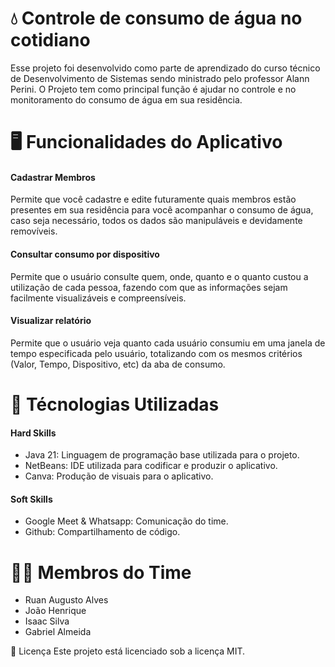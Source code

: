 
# 💧 Controle de consumo de água no cotidiano

Esse projeto foi desenvolvido como parte de aprendizado do curso técnico de Desenvolvimento de Sistemas sendo ministrado pelo professor Alann Perini. O Projeto tem como principal função é ajudar no controle e no monitoramento do consumo de água em sua residência.

# 🖥 Funcionalidades do Aplicativo

#### Cadastrar Membros
Permite que você cadastre e edite futuramente quais membros estão presentes em sua residência para você acompanhar o consumo de água, caso seja necessário, todos os dados são manipuláveis e devidamente removíveis.

#### Consultar consumo por dispositivo

Permite que o usuário consulte quem, onde, quanto e o quanto custou a utilização de cada pessoa, fazendo com que as informações sejam facilmente visualizáveis e compreensíveis.

#### Visualizar relatório

Permite que o usuário veja quanto cada usuário consumiu em uma janela de tempo especificada pelo usuário, totalizando com os mesmos critérios (Valor, Tempo, Dispositivo, etc) da aba de consumo.  


# 🔧 Técnologias Utilizadas

#### Hard Skills
- Java 21: Linguagem de programação base utilizada para o projeto.
- NetBeans: IDE utilizada para codificar e produzir o aplicativo.
- Canva: Produção de visuais para o aplicativo.

#### Soft Skills
- Google Meet & Whatsapp: Comunicação do time.
- Github: Compartilhamento de código.

# 👨‍💻 Membros do Time
- Ruan Augusto Alves  
- João Henrique
- Isaac Silva
- Gabriel Almeida


📄  Licença Este projeto está licenciado sob a licença MIT.
